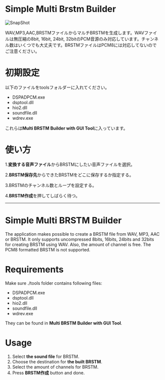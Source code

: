 # Simple Multi Brstm Builder
![SnapShot](https://cdn.discordapp.com/attachments/866343429223088198/886936663379554344/SMBB-v0.4.png)

WAV,MP3,AAC,BRSTMファイルからマルチBRSTMを生成します。WAVファイルは無圧縮の8bit, 16bit, 24bit, 32bitのPCM音源のみ対応しています。チャンネル数はいくつでも大丈夫です。BRSTMファイルはPCM8には対応してないのでご注意ください。

# 初期設定
以下のファイルをtoolsフォルダーに入れてください。

* DSPADPCM.exe
* dsptool.dll
* hio2.dll
* soundfile.dll
* wdrev.exe

これらは**Multi BRSTM Builder with GUI Tool**に入っています。

# 使い方
1.**変換する音声ファイル**からBRSTMにしたい音声ファイルを選択。

2.**BRSTM保存先**からできたBRSTMをどこに保存するか指定する。

3.BRSTMのチャンネル数とループを設定する。

4.**BRSTM作成**を押してしばらく待つ。

****

# Simple Multi BRSTM Builder
The application makes possible to create a BRSTM file from WAV, MP3, AAC or BRSTM. It only supports uncompressed 8bits, 16bits, 24bits and 32bits for creating BRSTM using WAV. Also, the amount of channel is free. The PCM8 formatted BRSTM is not supported.

# Requirements
Make sure ./tools folder contains following files:

* DSPADPCM.exe
* dsptool.dll
* hio2.dll
* soundfile.dll
* wdrev.exe

They can be found in **Multi BRSTM Builder with GUI Tool**.

# Usage
1. Select **the sound file** for BRSTM.
2. Choose the destination for **the built BRSTM**.
3. Select the amount of channels for BRSTM.
4. Press **BRSTM作成** button and done.